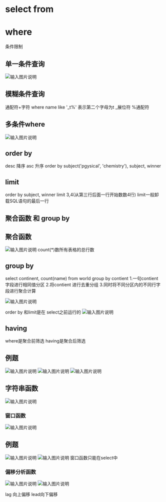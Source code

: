# select from

# where
条件限制
## 单一条件查询
![输入图片说明](/imgs/2025-09-03/99J6KfUBC2CQfbyg.png)

## 模糊条件查询
通配符+字符
where name like '_t%'
表示第二个字母为t
_展位符 %通配符

## 多条件where
![输入图片说明](/imgs/2025-09-03/XJadPgsXhyd2n4zx.png)

## order by
desc 降序
asc 升序
order by subject('pgysical', 'chemistry'), subject, winner

## limit

order by subject, winner
limit 3,4(从第三行后面一行开始数数4行)
limit一般卸载SQL语句的最后一行

## 聚合函数 和 group by

## 聚合函数
![输入图片说明](/imgs/2025-09-03/zak0VD7BHlYmw1wp.png)
count(*)数所有表格的总行数

## group by

select continent, count(name) 
from world
group by contient
1.一句contient 字段进行相同值分区
2.将contient 进行去重分组
3.同时将不同分区内的不同行字段进行聚合计算

![输入图片说明](/imgs/2025-09-03/eUeB7ZKxr3kZwB5E.png)

order by 和limit是在 select之前运行的
![输入图片说明](/imgs/2025-09-04/JNHmCmY81X4DeVZj.png)

## having
where是聚合前筛选 having是聚合后筛选

## 例题
![输入图片说明](/imgs/2025-09-04/oS9qMREiVMs5V95J.png)
![输入图片说明](/imgs/2025-09-04/vdSk5gmuEJ98Vy6Q.png)
![输入图片说明](/imgs/2025-09-04/Fn1dXwKDW49zB0gk.png)

## 字符串函数
![输入图片说明](/imgs/2025-09-04/kjqjeUiX0JgVtCKh.png)
### 窗口函数
![输入图片说明](/imgs/2025-09-04/N4jspMykZsMuMu7L.png)


## 例题
![输入图片说明](/imgs/2025-09-04/poWnSi4bOS7SSzrr.png)
![输入图片说明](/imgs/2025-09-04/bQQOW6gJlpfjRMAg.png)
窗口函数只能在select中

### 偏移分析函数

![输入图片说明](/imgs/2025-09-04/jTZCW8zMb6djw4B2.png)
![输入图片说明](/imgs/2025-09-04/gmKkJfN58Ie7uuxr.png)

lag 向上偏移
lead向下偏移


<!--stackedit_data:
eyJoaXN0b3J5IjpbLTEzMzY0NTI0OSwxMTE1NzAxNzcwLC01MD
E5ODU4MSwxNDExMTMzMDM2LC01OTIzOTM2MCwtNjU2NzcyNzU1
LDExMjg0OTE1MzgsNzU3MzEzMDMwLC01NjM2ODkxMDUsLTgyND
UwMzYyOSwxNjQwOTEzODgsLTE4NTA0MDE3NzAsOTM4NTczNDM1
LDIxNDY4MjExMjUsLTE1NTIyNTI4MDAsLTI3OTAzNTcyOSwyOT
QxMTkyOTcsNDQwOTA1NjE5XX0=
-->